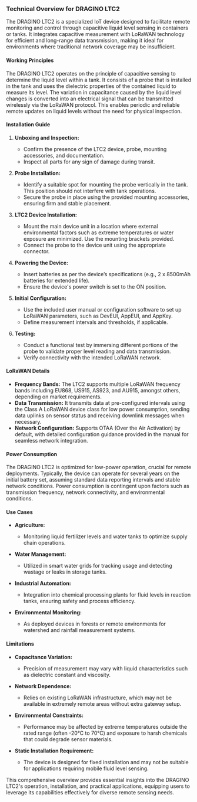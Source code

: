 ### Technical Overview for DRAGINO LTC2

The DRAGINO LTC2 is a specialized IoT device designed to facilitate remote monitoring and control through capacitive liquid level sensing in containers or tanks. It integrates capacitive measurement with LoRaWAN technology for efficient and long-range data transmission, making it ideal for environments where traditional network coverage may be insufficient.

#### Working Principles

The DRAGINO LTC2 operates on the principle of capacitive sensing to determine the liquid level within a tank. It consists of a probe that is installed in the tank and uses the dielectric properties of the contained liquid to measure its level. The variation in capacitance caused by the liquid level changes is converted into an electrical signal that can be transmitted wirelessly via the LoRaWAN protocol. This enables periodic and reliable remote updates on liquid levels without the need for physical inspection.

#### Installation Guide

1. **Unboxing and Inspection:**
   - Confirm the presence of the LTC2 device, probe, mounting accessories, and documentation.
   - Inspect all parts for any sign of damage during transit.

2. **Probe Installation:**
   - Identify a suitable spot for mounting the probe vertically in the tank. This position should not interfere with tank operations.
   - Secure the probe in place using the provided mounting accessories, ensuring firm and stable placement.

3. **LTC2 Device Installation:**
   - Mount the main device unit in a location where external environmental factors such as extreme temperatures or water exposure are minimized. Use the mounting brackets provided.
   - Connect the probe to the device unit using the appropriate connector.

4. **Powering the Device:**
   - Insert batteries as per the device’s specifications (e.g., 2 x 8500mAh batteries for extended life).
   - Ensure the device's power switch is set to the ON position.

5. **Initial Configuration:**
   - Use the included user manual or configuration software to set up LoRaWAN parameters, such as DevEUI, AppEUI, and AppKey.
   - Define measurement intervals and thresholds, if applicable.

6. **Testing:**
   - Conduct a functional test by immersing different portions of the probe to validate proper level reading and data transmission.
   - Verify connectivity with the intended LoRaWAN network.

#### LoRaWAN Details

- **Frequency Bands:** The LTC2 supports multiple LoRaWAN frequency bands including EU868, US915, AS923, and AU915, amongst others, depending on market requirements.
- **Data Transmission:** It transmits data at pre-configured intervals using the Class A LoRaWAN device class for low power consumption, sending data uplinks on sensor status and receiving downlink messages when necessary.
- **Network Configuration:** Supports OTAA (Over the Air Activation) by default, with detailed configuration guidance provided in the manual for seamless network integration.

#### Power Consumption

The DRAGINO LTC2 is optimized for low-power operation, crucial for remote deployments. Typically, the device can operate for several years on the initial battery set, assuming standard data reporting intervals and stable network conditions. Power consumption is contingent upon factors such as transmission frequency, network connectivity, and environmental conditions.

#### Use Cases

- **Agriculture:**
  - Monitoring liquid fertilizer levels and water tanks to optimize supply chain operations.
  
- **Water Management:**
  - Utilized in smart water grids for tracking usage and detecting wastage or leaks in storage tanks.

- **Industrial Automation:**
  - Integration into chemical processing plants for fluid levels in reaction tanks, ensuring safety and process efficiency.
  
- **Environmental Monitoring:**
  - As deployed devices in forests or remote environments for watershed and rainfall measurement systems.

#### Limitations

- **Capacitance Variation:**
  - Precision of measurement may vary with liquid characteristics such as dielectric constant and viscosity.
  
- **Network Dependence:**
  - Relies on existing LoRaWAN infrastructure, which may not be available in extremely remote areas without extra gateway setup.
  
- **Environmental Constraints:**
  - Performance may be affected by extreme temperatures outside the rated range (often -20°C to 70°C) and exposure to harsh chemicals that could degrade sensor materials.

- **Static Installation Requirement:**
  - The device is designed for fixed installation and may not be suitable for applications requiring mobile fluid level sensing.

This comprehensive overview provides essential insights into the DRAGINO LTC2's operation, installation, and practical applications, equipping users to leverage its capabilities effectively for diverse remote sensing needs.